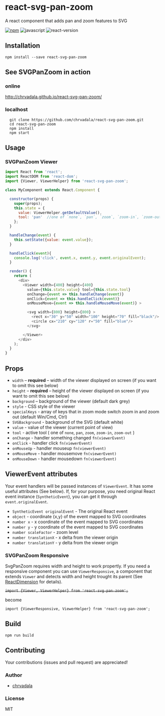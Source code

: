 # react-svg-pan-zoom
A react component that adds pan and zoom features to SVG

[![npm](https://img.shields.io/npm/v/react-svg-pan-zoom.svg?maxAge=2592000?style=plastic)](https://www.npmjs.com/package/react-svg-pan-zoom)
![javascript](https://img.shields.io/badge/javascript-ES6-fbde34.svg)
![react-version](https://img.shields.io/badge/react%20version-15.0.0%20or%20later-61dafb.svg)

## Installation
```
npm install --save react-svg-pan-zoom
```

## See SVGPanZoom in action

### online
http://chrvadala.github.io/react-svg-pan-zoom/

### localhost
```
  git clone https://github.com/chrvadala/react-svg-pan-zoom.git
  cd react-svg-pan-zoom
  npm install
  npm start
```

## Usage

### SVGPanZoom Viewer

```js
import React from 'react';
import ReactDOM from 'react-dom';
import {Viewer, ViewerHelper} from 'react-svg-pan-zoom';

class MyComponent extends React.Component {

  constructor(props) {
    super(props);
    this.state = {
      value: ViewerHelper.getDefaultValue(),
      tool: 'pan'  //one of `none`, `pan`, `zoom`, `zoom-in`, `zoom-out`
    };
  }

  handleChange(event) {
    this.setState({value: event.value});
  }

  handleClick(event){
    console.log('click', event.x, event.y, event.originalEvent);
  }

  render() {
    return (
      <div>
        <Viewer width={400} height={400}
          value={this.state.value} tool={this.state.tool}
          onChange={event => this.handleChange(event)}
          onClick={event => this.handleClick(event)}
          onMouseMove={event => this.handleMouseMove(event)} >

          <svg width={800} height={800} >
            <rect x="30" y="50" width="100" height="70" fill="black"/>
            <circle cx="210" cy="120" r="50" fill="blue"/>
          </svg>

        </Viewer>
      </div>
    );
  }
}
```

## Props
  - `width` – **required** – width of the viewer displayed on screen (if you want to omit this see below)
  - `height` – **required** – height of the viewer displayed on screen (if you want to omit this see below)
  - `background` – background of the viewer (default dark grey)
  - `style` - CSS style of the viewer
  - `specialKeys` - array of keys that in zoom mode switch zoom in and zoom out (default Win/Cmd, Ctrl)
  - `SVGBackground` - background of the SVG (default white)
  - `value` - value of the viewer (current point of view)
  - `tool` - active tool ( one of `none`, `pan`, `zoom`, `zoom-in`, `zoom-out` )
  - `onChange` - handler something changed `fn(viewerEvent)`
  - `onClick` - handler click `fn(viewerEvent)`
  - `onMouseUp` - handler mouseup `fn(viewerEvent)`
  - `onMouseMove` - handler mousemove `fn(viewerEvent)`
  - `onMouseDown` - handler mousedown `fn(viewerEvent)`

## ViewerEvent attributes
Your event handlers will be passed instances of `ViewerEvent`. It has some useful attributes (See below). If, for your purpose, you need original React event instance (`SyntheticEvent`), you can get it through `event.originalEvent`.

  - `SyntheticEvent originalEvent` - The original React event
  - `object` - coordinate {x,y} of the event mapped to SVG coordinates
  - `number x` - x coordinate of the event mapped to SVG coordinates
  - `number y` - y coordinate of the event mapped to SVG coordinates
  - `number scaleFactor` - zoom level
  - `number translationX` - x delta from the viewer origin
  - `number translationY` - y delta from the viewer origin

### SVGPanZoom Responsive
SvgPanZoom requires width and height to work propertly. If you need a responsive component you can use `ViewerResponsive`, a component that extends `Viewer` and detects width and height trought its parent (See [ReactDimension](https://github.com/digidem/react-dimensions) for details).

~~`import {Viewer, ViewerHelper} from 'react-svg-pan-zoom';`~~

become

`import {ViewerResponsive, ViewerHelper} from 'react-svg-pan-zoom';`

## Build
```
npm run build
```

## Contributing
Your contributions (issues and pull request) are appreciated!

### Author

- [chrvadala](https://github.com/chrvadala)

### License
MIT
